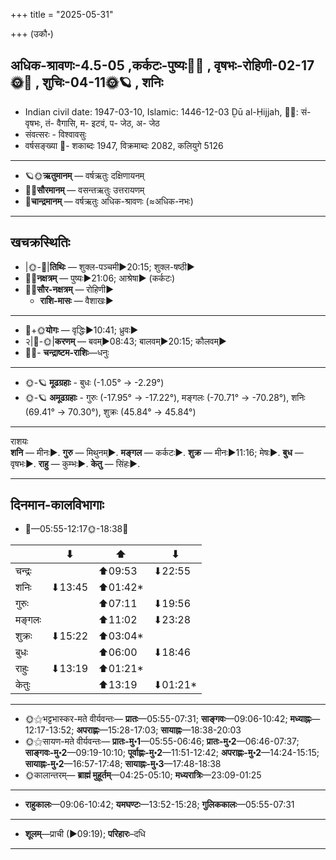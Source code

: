 +++
title = "2025-05-31"

+++
(उकौ॰)
## अधिक-श्रावणः-4.5-05  ,कर्कटः-पुष्यः🌛🌌  ,  वृषभः-रोहिणी-02-17🌞🌌  ,  शुचिः-04-11🌞🪐  , शनिः
- Indian civil date: 1947-03-10, Islamic: 1446-12-03 Ḏū al-Ḥijjah, 🌌🌞: सं- वृषभः, तं- वैगासि, म- इटवं, प- जेठ, अ- जेठ
- संवत्सरः - विश्वावसुः
- वर्षसङ्ख्या 🌛- शकाब्दः 1947, विक्रमाब्दः 2082, कलियुगे 5126
___________________
- 🪐🌞**ऋतुमानम्** — वर्षऋतुः दक्षिणायनम्
- 🌌🌞**सौरमानम्** — वसन्तऋतुः उत्तरायणम्
- 🌛**चान्द्रमानम्** — वर्षऋतुः अधिक-श्रावणः (≈अधिक-नभः)
___________________


## खचक्रस्थितिः
- |🌞-🌛|**तिथिः** — शुक्ल-पञ्चमी►20:15; शुक्ल-षष्ठी►  
- 🌌🌛**नक्षत्रम्** — पुष्यः►21:06; आश्रेषा► (कर्कटः)  
- 🌌🌞**सौर-नक्षत्रम्** — रोहिणी►  
  - **राशि-मासः** — वैशाखः► 
___________________
- 🌛+🌞**योगः** — वृद्धिः►10:41; ध्रुवः►  
- २|🌛-🌞|**करणम्** — बवम्►08:43; बालवम्►20:15; कौलवम्►  
- 🌌🌛- **चन्द्राष्टम-राशिः**—धनुः  
___________________
- 🌞-🪐 **मूढग्रहाः** - बुधः (-1.05° → -2.29°)
- 🌞-🪐 **अमूढग्रहाः** - गुरुः (-17.95° → -17.22°), मङ्गलः (-70.71° → -70.28°), शनिः (69.41° → 70.30°), शुक्रः (45.84° → 45.84°)
___________________
राशयः  
**शनि** — मीनः►. **गुरु** — मिथुनम्►. **मङ्गल** — कर्कटः►. **शुक्र** — मीनः►11:16; मेषः►. **बुध** — वृषभः►. **राहु** — कुम्भः►. **केतु** — सिंहः►. 
___________________


## दिनमान-कालविभागाः
- 🌅—05:55-12:17🌞-18:38🌇  

|      |⬇     |⬆     |⬇     |
|------|-----|-----|------|
|चन्द्रः|     |⬆09:53 |⬇22:55 |
|शनिः   |⬇13:45 |⬆01:42*|     |
|गुरुः  |     |⬆07:11 |⬇19:56 |
|मङ्गलः |     |⬆11:02 |⬇23:28 |
|शुक्रः |⬇15:22 |⬆03:04*|     |
|बुधः   |     |⬆06:00 |⬇18:46 |
|राहुः  |⬇13:19 |⬆01:21*|     |
|केतुः  |     |⬆13:19 |⬇01:21*|
___________________
- 🌞⚝भट्टभास्कर-मते वीर्यवन्तः— **प्रातः**—05:55-07:31; **साङ्गवः**—09:06-10:42; **मध्याह्नः**—12:17-13:52; **अपराह्णः**—15:28-17:03; **सायाह्नः**—18:38-20:03  
- 🌞⚝सायण-मते वीर्यवन्तः— **प्रातः-मु॰1**—05:55-06:46; **प्रातः-मु॰2**—06:46-07:37; **साङ्गवः-मु॰2**—09:19-10:10; **पूर्वाह्णः-मु॰2**—11:51-12:42; **अपराह्णः-मु॰2**—14:24-15:15; **सायाह्नः-मु॰2**—16:57-17:48; **सायाह्नः-मु॰3**—17:48-18:38  
- 🌞कालान्तरम्— **ब्राह्मं मुहूर्तम्**—04:25-05:10; **मध्यरात्रिः**—23:09-01:25  
___________________
- **राहुकालः**—09:06-10:42; **यमघण्टः**—13:52-15:28; **गुलिककालः**—05:55-07:31  
___________________
- **शूलम्**—प्राची (►09:19); **परिहारः**–दधि  
___________________